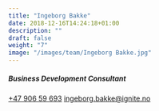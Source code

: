 ```yaml
---
title: "Ingeborg Bakke"
date: 2018-12-16T14:24:18+01:00
description: ""
draft: false
weight: "7"
image: "/images/team/Ingeborg Bakke.jpg"
---
```

##### Business Development Consultant​
<a class="phoneto" href="tel:+47 906 59 693"><i class="fas fa-phone"></i>+47 906 59 693</a>
<a class="mailto" href="mailto:ingeborg.bakke@ignite.no"><i class="fas fa-envelope"></i></i>ingeborg.bakke@ignite.no</a>